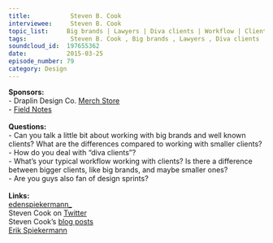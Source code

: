 ```yaml
--- 
title:           Steven B. Cook 
interviewee:     Steven B. Cook 
topic_list:     Big brands | Lawyers | Diva clients | Workflow | Client workshops | Scrum | Design sprints
tags:            Steven B. Cook , Big brands , Lawyers , Diva clients , Workflow , Client workshops , Scrum , Design sprints
soundcloud_id:  197655362
date:           2015-03-25
episode_number: 79
category: Design
---
```


<p class="show_notes_display"><b>Sponsors:<br></b>- Draplin Design Co. <a rel="nofollow" target="_blank" href="http://draplin.com/merch/">Merch Store</a><br>- <a rel="nofollow" target="_blank" href="http://fieldnotesbrand.com/">Field Notes</a><br><b><br>Questions:</b><br>- Can you talk a little bit about working with big brands and well known clients? What are the differences compared to working with smaller clients?<br>- How do you deal with “diva clients”?<br>- What’s your typical workflow working with clients? Is there a difference between bigger clients, like big brands, and maybe smaller ones?<br>- Are you guys also fan of design sprints?<br><br><b>Links:</b><br><a rel="nofollow" target="_blank" href="http://www.edenspiekermann.com/">edenspiekermann_</a><br>Steven Cook on <a rel="nofollow" target="_blank" href="https://twitter.com/sberlincook">Twitter</a><br>Steven Cook’s <a rel="nofollow" target="_blank" href="http://www.edenspiekermann.com/people/steven-cook">blog posts</a><br><a rel="nofollow" target="_blank" href="http://www.webdesignerdepot.com/2011/07/interview-with-designer-and-typographer-erik-spiekermann/">Erik Spiekermann</a><br><br></p>
